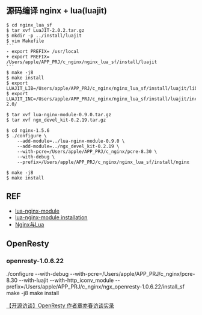 ## 源码编译 nginx + lua(luajit)
    
    $ cd nginx_lua_sf
    $ tar xvf LuaJIT-2.0.2.tar.gz 
    $ mkdir -p ../install/luajit
    $ vim Makefile 
    ```
    - export PREFIX= /usr/local
    + export PREFIX= /Users/apple/APP_PRJ/c_nginx/nginx_lua_sf/install/luajit
    ```
    $ make -j8
    $ make install
    $ export LUAJIT_LIB=/Users/apple/APP_PRJ/c_nginx/nginx_lua_sf/install/luajit/lib
    $ export LUAJIT_INC=/Users/apple/APP_PRJ/c_nginx/nginx_lua_sf/install/luajit/include/luajit-2.0/
    
    $ tar xvf lua-nginx-module-0.9.0.tar.gz 
    $ tar xvf ngx_devel_kit-0.2.19.tar.gz 
    
    $ cd nginx-1.5.6
    $ ./configure \
        --add-module=../lua-nginx-module-0.9.0 \
        --add-module=../ngx_devel_kit-0.2.19 \
        --with-pcre=/Users/apple/APP_PRJ/c_nginx/pcre-8.30 \
        --with-debug \
        --prefix=/Users/apple/APP_PRJ/c_nginx/nginx_lua_sf/install/nginx
    
    $ make -j8
    $ make install

## REF

* [lua-nginx-module](https://github.com/chaoslawful/lua-nginx-module)
* [lua-nginx-module installation](https://github.com/chaoslawful/lua-nginx-module#installation)
* [Nginx与Lua](http://huoding.com/2012/08/31/156)

## OpenResty

### openresty-1.0.6.22

./configure --with-debug --with-pcre=/Users/apple/APP_PRJ/c_nginx/pcre-8.30 --with-luajit --with-http_iconv_module --prefix=/Users/apple/APP_PRJ/c_nginx/ngx_openresty-1.0.6.22/install_sf
make -j8
make install

[【开源访谈】OpenResty 作者章亦春访谈实录](http://www.oschina.net/question/28_60461)